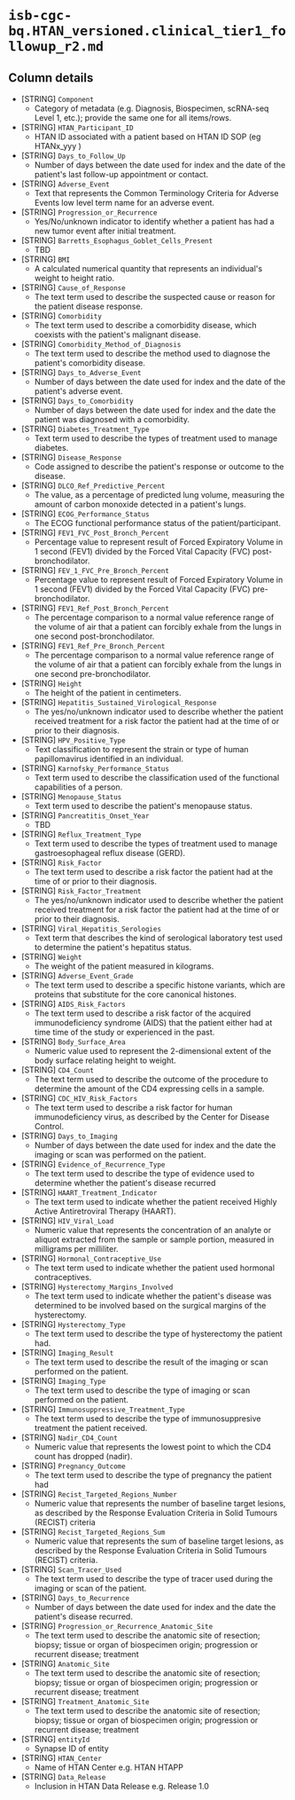 # `isb-cgc-bq.HTAN_versioned.clinical_tier1_followup_r2.md`

## Column details

* [STRING]    `Component`
  - Category of metadata (e.g. Diagnosis, Biospecimen, scRNA-seq Level 1, etc.); provide the same one for all items/rows.
* [STRING]    `HTAN_Participant_ID`
  - HTAN ID associated with a patient based on HTAN ID SOP (eg HTANx_yyy )
* [STRING]    `Days_to_Follow_Up`
  - Number of days between the date used for index and the date of the patient's last follow-up appointment or contact.
* [STRING]    `Adverse_Event`
  - Text that represents the Common Terminology Criteria for Adverse Events low level term name for an adverse event.
* [STRING]    `Progression_or_Recurrence`
  - Yes/No/unknown indicator to identify whether a patient has had a new tumor event after initial treatment.
* [STRING]    `Barretts_Esophagus_Goblet_Cells_Present`
  - TBD
* [STRING]    `BMI`
  - A calculated numerical quantity that represents an individual's weight to height ratio.
* [STRING]    `Cause_of_Response`
  - The text term used to describe the suspected cause or reason for the patient disease response.
* [STRING]    `Comorbidity`
  - The text term used to describe a comorbidity disease, which coexists with the patient's malignant disease.
* [STRING]    `Comorbidity_Method_of_Diagnosis`
  - The text term used to describe the method used to diagnose the patient's comorbidity disease.
* [STRING]    `Days_to_Adverse_Event`
  - Number of days between the date used for index and the date of the patient's adverse event.
* [STRING]    `Days_to_Comorbidity`
  - Number of days between the date used for index and the date the patient was diagnosed with a comorbidity.
* [STRING]    `Diabetes_Treatment_Type`
  - Text term used to describe the types of treatment used to manage diabetes.
* [STRING]    `Disease_Response`
  - Code assigned to describe the patient's response or outcome to the disease.
* [STRING]    `DLCO_Ref_Predictive_Percent`
  - The value, as a percentage of predicted lung volume, measuring the amount of carbon monoxide detected in a patient's lungs.
* [STRING]    `ECOG_Performance_Status`
  - The ECOG functional performance status of the patient/participant.
* [STRING]    `FEV1_FVC_Post_Bronch_Percent`
  - Percentage value to represent result of Forced Expiratory Volume in 1 second (FEV1) divided by the Forced Vital Capacity (FVC) post-bronchodilator.
* [STRING]    `FEV_1_FVC_Pre_Bronch_Percent`
  - Percentage value to represent result of Forced Expiratory Volume in 1 second (FEV1) divided by the Forced Vital Capacity (FVC) pre-bronchodilator.
* [STRING]    `FEV1_Ref_Post_Bronch_Percent`
  - The percentage comparison to a normal value reference range of the volume of air that a patient can forcibly exhale from the lungs in one second post-bronchodilator.
* [STRING]    `FEV1_Ref_Pre_Bronch_Percent`
  - The percentage comparison to a normal value reference range of the volume of air that a patient can forcibly exhale from the lungs in one second pre-bronchodilator.
* [STRING]    `Height`
  - The height of the patient in centimeters.
* [STRING]    `Hepatitis_Sustained_Virological_Response`
  - The yes/no/unknown indicator used to describe whether the patient received treatment for a risk factor the patient had at the time of or prior to their diagnosis.
* [STRING]    `HPV_Positive_Type`
  - Text classification to represent the strain or type of human papillomavirus identified in an individual.
* [STRING]    `Karnofsky_Performance_Status`
  - Text term used to describe the classification used of the functional capabilities of a person.
* [STRING]    `Menopause_Status`
  - Text term used to describe the patient's menopause status.
* [STRING]    `Pancreatitis_Onset_Year`
  - TBD
* [STRING]    `Reflux_Treatment_Type`
  - Text term used to describe the types of treatment used to manage gastroesophageal reflux disease (GERD).
* [STRING]    `Risk_Factor`
  - The text term used to describe a risk factor the patient had at the time of or prior to their diagnosis.
* [STRING]    `Risk_Factor_Treatment`
  - The yes/no/unknown indicator used to describe whether the patient received treatment for a risk factor the patient had at the time of or prior to their diagnosis.
* [STRING]    `Viral_Hepatitis_Serologies`
  - Text term that describes the kind of serological laboratory test used to determine the patient's hepatitus status.
* [STRING]    `Weight`
  - The weight of the patient measured in kilograms.
* [STRING]    `Adverse_Event_Grade`
  - The text term used to describe a specific histone variants, which are proteins that substitute for the core canonical histones.
* [STRING]    `AIDS_Risk_Factors`
  - The text term used to describe a risk factor of the acquired immunodeficiency syndrome (AIDS) that the patient either had at time time of the study or experienced in the past.
* [STRING]    `Body_Surface_Area`
  - Numeric value used to represent the 2-dimensional extent of the body surface relating height to weight.
* [STRING]    `CD4_Count`
  - The text term used to describe the outcome of the procedure to determine the amount of the CD4 expressing cells in a sample.
* [STRING]    `CDC_HIV_Risk_Factors`
  - The text term used to describe a risk factor for human immunodeficiency virus, as described by the Center for Disease Control.
* [STRING]    `Days_to_Imaging`
  - Number of days between the date used for index and the date the imaging or scan was performed on the patient.
* [STRING]    `Evidence_of_Recurrence_Type`
  - The text term used to describe the type of evidence used to determine whether the patient's disease recurred
* [STRING]    `HAART_Treatment_Indicator`
  - The text term used to indicate whether the patient received Highly Active Antiretroviral Therapy (HAART).
* [STRING]    `HIV_Viral_Load`
  - Numeric value that represents the concentration of an analyte or aliquot extracted from the sample or sample portion, measured in milligrams per milliliter.
* [STRING]    `Hormonal_Contraceptive_Use`
  - The text term used to indicate whether the patient used hormonal contraceptives.
* [STRING]    `Hysterectomy_Margins_Involved`
  - The text term used to indicate whether the patient's disease was determined to be involved based on the surgical margins of the hysterectomy.
* [STRING]    `Hysterectomy_Type`
  - The text term used to describe the type of hysterectomy the patient had.
* [STRING]    `Imaging_Result`
  - The text term used to describe the result of the imaging or scan performed on the patient.
* [STRING]    `Imaging_Type`
  - The text term used to describe the type of imaging or scan performed on the patient.
* [STRING]    `Immunosuppressive_Treatment_Type`
  - The text term used to describe the type of immunosuppresive treatment the patient received.
* [STRING]    `Nadir_CD4_Count`
  - Numeric value that represents the lowest point to which the CD4 count has dropped (nadir).
* [STRING]    `Pregnancy_Outcome`
  - The text term used to describe the type of pregnancy the patient had
* [STRING]    `Recist_Targeted_Regions_Number`
  - Numeric value that represents the number of baseline target lesions, as described by the Response Evaluation Criteria in Solid Tumours (RECIST) criteria
* [STRING]    `Recist_Targeted_Regions_Sum`
  - Numeric value that represents the sum of baseline target lesions, as described by the Response Evaluation Criteria in Solid Tumours (RECIST) criteria.
* [STRING]    `Scan_Tracer_Used`
  - The text term used to describe the type of tracer used during the imaging or scan of the patient.
* [STRING]    `Days_to_Recurrence`
  - Number of days between the date used for index and the date the patient's disease recurred.
* [STRING]    `Progression_or_Recurrence_Anatomic_Site`
  - The text term used to describe the anatomic site of resection; biopsy; tissue or organ of biospecimen origin; progression or recurrent disease; treatment
* [STRING]    `Anatomic_Site`
  - The text term used to describe the anatomic site of resection; biopsy; tissue or organ of biospecimen origin; progression or recurrent disease; treatment
* [STRING]    `Treatment_Anatomic_Site`
  - The text term used to describe the anatomic site of resection; biopsy; tissue or organ of biospecimen origin; progression or recurrent disease; treatment
* [STRING]    `entityId`
  - Synapse ID of entity
* [STRING]    `HTAN_Center`
  - Name of HTAN Center e.g. HTAN HTAPP
* [STRING]    `Data_Release`
  - Inclusion in HTAN Data Release e.g. Release 1.0

